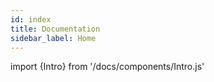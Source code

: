 ```yaml
---
id: index
title: Documentation
sidebar_label: Home
---
```


import {Intro} from '/docs/components/Intro.js'

<Intro/>
